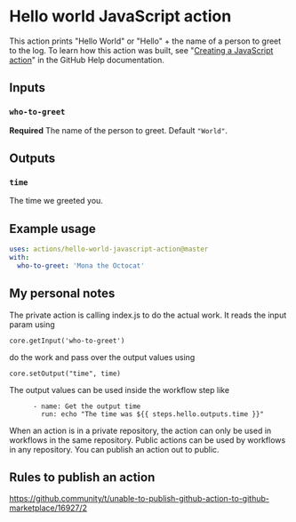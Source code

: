 # Hello world JavaScript action

This action prints "Hello World" or "Hello" + the name of a person to greet to the log. To learn how this action was built, see "[Creating a JavaScript action](https://help.github.com/en/articles/creating-a-javascript-action)" in the GitHub Help documentation.

## Inputs

### `who-to-greet`

**Required** The name of the person to greet. Default `"World"`.

## Outputs

### `time`

The time we greeted you.

## Example usage

```yaml
uses: actions/hello-world-javascript-action@master
with:
  who-to-greet: 'Mona the Octocat'
```


## My personal notes
The private action is calling index.js to do the actual work. It reads the input param using
```
core.getInput('who-to-greet')
```
do the work and pass over the output values using
```
core.setOutput("time", time)
```
The output values can be used inside the workflow step like 
```
      - name: Get the output time
        run: echo "The time was ${{ steps.hello.outputs.time }}"
```
When an action is in a private repository, the action can only be used in workflows in the same repository. Public actions can be used by workflows in any repository. You can publish an action out to public.

## Rules to publish an action
https://github.community/t/unable-to-publish-github-action-to-github-marketplace/16927/2